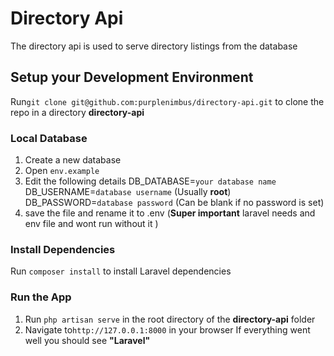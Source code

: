 # Directory Api
The directory api is used to serve directory listings from the database
## Setup your Development Environment
Run`git clone git@github.com:purplenimbus/directory-api.git` to clone the repo in a directory **directory-api**
### Local Database
 1. Create a new database
 2. Open `env.example`
 3. Edit the following details
	DB_DATABASE=`your database name`
	DB_USERNAME=`database username` (Usually **root**)
	DB_PASSWORD=`database password` (Can be blank if no password is set)
 4. save the file and rename it to .env (**Super important** laravel needs and env file and wont run without it )

### Install Dependencies
Run `composer install` to install Laravel dependencies

### Run the App
 1. Run `php artisan serve` in the root directory of the
    **directory-api** folder
 2. Navigate to`http://127.0.0.1:8000`  in your browser If everything went well you should see **"Laravel"**
